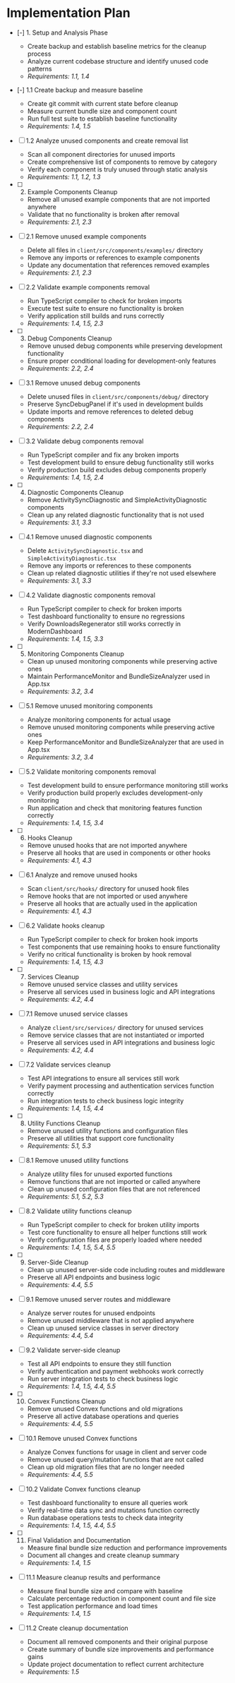 # Implementation Plan

- [-] 1. Setup and Analysis Phase
  - Create backup and establish baseline metrics for the cleanup process
  - Analyze current codebase structure and identify unused code patterns
  - _Requirements: 1.1, 1.4_

- [-] 1.1 Create backup and measure baseline
  - Create git commit with current state before cleanup
  - Measure current bundle size and component count
  - Run full test suite to establish baseline functionality
  - _Requirements: 1.4, 1.5_

- [ ] 1.2 Analyze unused components and create removal list
  - Scan all component directories for unused imports
  - Create comprehensive list of components to remove by category
  - Verify each component is truly unused through static analysis
  - _Requirements: 1.1, 1.2, 1.3_

- [ ] 2. Example Components Cleanup
  - Remove all unused example components that are not imported anywhere
  - Validate that no functionality is broken after removal
  - _Requirements: 2.1, 2.3_

- [ ] 2.1 Remove unused example components
  - Delete all files in `client/src/components/examples/` directory
  - Remove any imports or references to example components
  - Update any documentation that references removed examples
  - _Requirements: 2.1, 2.3_

- [ ] 2.2 Validate example components removal
  - Run TypeScript compiler to check for broken imports
  - Execute test suite to ensure no functionality is broken
  - Verify application still builds and runs correctly
  - _Requirements: 1.4, 1.5, 2.3_

- [ ] 3. Debug Components Cleanup
  - Remove unused debug components while preserving development functionality
  - Ensure proper conditional loading for development-only features
  - _Requirements: 2.2, 2.4_

- [ ] 3.1 Remove unused debug components
  - Delete unused files in `client/src/components/debug/` directory
  - Preserve SyncDebugPanel if it's used in development builds
  - Update imports and remove references to deleted debug components
  - _Requirements: 2.2, 2.4_

- [ ] 3.2 Validate debug components removal
  - Run TypeScript compiler and fix any broken imports
  - Test development build to ensure debug functionality still works
  - Verify production build excludes debug components properly
  - _Requirements: 1.4, 1.5, 2.4_

- [ ] 4. Diagnostic Components Cleanup
  - Remove ActivitySyncDiagnostic and SimpleActivityDiagnostic components
  - Clean up any related diagnostic functionality that is not used
  - _Requirements: 3.1, 3.3_

- [ ] 4.1 Remove unused diagnostic components
  - Delete `ActivitySyncDiagnostic.tsx` and `SimpleActivityDiagnostic.tsx`
  - Remove any imports or references to these components
  - Clean up related diagnostic utilities if they're not used elsewhere
  - _Requirements: 3.1, 3.3_

- [ ] 4.2 Validate diagnostic components removal
  - Run TypeScript compiler to check for broken imports
  - Test dashboard functionality to ensure no regressions
  - Verify DownloadsRegenerator still works correctly in ModernDashboard
  - _Requirements: 1.4, 1.5, 3.3_

- [ ] 5. Monitoring Components Cleanup
  - Clean up unused monitoring components while preserving active ones
  - Maintain PerformanceMonitor and BundleSizeAnalyzer used in App.tsx
  - _Requirements: 3.2, 3.4_

- [ ] 5.1 Remove unused monitoring components
  - Analyze monitoring components for actual usage
  - Remove unused monitoring components while preserving active ones
  - Keep PerformanceMonitor and BundleSizeAnalyzer that are used in App.tsx
  - _Requirements: 3.2, 3.4_

- [ ] 5.2 Validate monitoring components removal
  - Test development build to ensure performance monitoring still works
  - Verify production build properly excludes development-only monitoring
  - Run application and check that monitoring features function correctly
  - _Requirements: 1.4, 1.5, 3.4_

- [ ] 6. Hooks Cleanup
  - Remove unused hooks that are not imported anywhere
  - Preserve all hooks that are used in components or other hooks
  - _Requirements: 4.1, 4.3_

- [ ] 6.1 Analyze and remove unused hooks
  - Scan `client/src/hooks/` directory for unused hook files
  - Remove hooks that are not imported or used anywhere
  - Preserve all hooks that are actually used in the application
  - _Requirements: 4.1, 4.3_

- [ ] 6.2 Validate hooks cleanup
  - Run TypeScript compiler to check for broken hook imports
  - Test components that use remaining hooks to ensure functionality
  - Verify no critical functionality is broken by hook removal
  - _Requirements: 1.4, 1.5, 4.3_

- [ ] 7. Services Cleanup
  - Remove unused service classes and utility services
  - Preserve all services used in business logic and API integrations
  - _Requirements: 4.2, 4.4_

- [ ] 7.1 Remove unused service classes
  - Analyze `client/src/services/` directory for unused services
  - Remove service classes that are not instantiated or imported
  - Preserve all services used in API integrations and business logic
  - _Requirements: 4.2, 4.4_

- [ ] 7.2 Validate services cleanup
  - Test API integrations to ensure all services still work
  - Verify payment processing and authentication services function correctly
  - Run integration tests to check business logic integrity
  - _Requirements: 1.4, 1.5, 4.4_

- [ ] 8. Utility Functions Cleanup
  - Remove unused utility functions and configuration files
  - Preserve all utilities that support core functionality
  - _Requirements: 5.1, 5.3_

- [ ] 8.1 Remove unused utility functions
  - Analyze utility files for unused exported functions
  - Remove functions that are not imported or called anywhere
  - Clean up unused configuration files that are not referenced
  - _Requirements: 5.1, 5.2, 5.3_

- [ ] 8.2 Validate utility functions cleanup
  - Run TypeScript compiler to check for broken utility imports
  - Test core functionality to ensure all helper functions still work
  - Verify configuration files are properly loaded where needed
  - _Requirements: 1.4, 1.5, 5.4, 5.5_

- [ ] 9. Server-Side Cleanup
  - Clean up unused server-side code including routes and middleware
  - Preserve all API endpoints and business logic
  - _Requirements: 4.4, 5.5_

- [ ] 9.1 Remove unused server routes and middleware
  - Analyze server routes for unused endpoints
  - Remove unused middleware that is not applied anywhere
  - Clean up unused service classes in server directory
  - _Requirements: 4.4, 5.4_

- [ ] 9.2 Validate server-side cleanup
  - Test all API endpoints to ensure they still function
  - Verify authentication and payment webhooks work correctly
  - Run server integration tests to check business logic
  - _Requirements: 1.4, 1.5, 4.4, 5.5_

- [ ] 10. Convex Functions Cleanup
  - Remove unused Convex functions and old migrations
  - Preserve all active database operations and queries
  - _Requirements: 4.4, 5.5_

- [ ] 10.1 Remove unused Convex functions
  - Analyze Convex functions for usage in client and server code
  - Remove unused query/mutation functions that are not called
  - Clean up old migration files that are no longer needed
  - _Requirements: 4.4, 5.5_

- [ ] 10.2 Validate Convex functions cleanup
  - Test dashboard functionality to ensure all queries work
  - Verify real-time data sync and mutations function correctly
  - Run database operations tests to check data integrity
  - _Requirements: 1.4, 1.5, 4.4, 5.5_

- [ ] 11. Final Validation and Documentation
  - Measure final bundle size reduction and performance improvements
  - Document all changes and create cleanup summary
  - _Requirements: 1.4, 1.5_

- [ ] 11.1 Measure cleanup results and performance
  - Measure final bundle size and compare with baseline
  - Calculate percentage reduction in component count and file size
  - Test application performance and load times
  - _Requirements: 1.4, 1.5_

- [ ] 11.2 Create cleanup documentation
  - Document all removed components and their original purpose
  - Create summary of bundle size improvements and performance gains
  - Update project documentation to reflect current architecture
  - _Requirements: 1.5_
